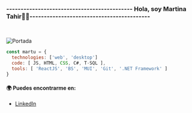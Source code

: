### -------------------------------------------- Hola, soy Martina Tahir👋😄------------------------------------------
<br>

![Portada](https://drive.google.com/uc?export=view&id=1su1mxXQzr60yZrkZBzm0ULnMXwUKIMzc)

```js
const martu = {
  technologies: ['web', 'desktop']
  code: [ JS, HTML, CSS, C#, T-SQL ],
  tools: [ 'ReactJS', 'BS', 'MUI', 'Git', '.NET Framework' ]
}
```
#### 🌍 **Puedes encontrarme en:**
- [LinkedIn](https://www.linkedin.com/in/martina-tahir-91169a266/?trk=opento_sprofile_goalscard)
<!--
**MartuTahir/MartuTahir** is a ✨ _special_ ✨ repository because its `README.md` (this file) appears on your GitHub profile.

Here are some ideas to get you started:

- 🔭 I’m currently working on ...
- 🌱 I’m currently learning ...
- 👯 I’m looking to collaborate on ...
- 🤔 I’m looking for help with ...
- 💬 Ask me about ...
- 📫 How to reach me: ...
- 😄 Pronouns: ...
- ⚡ Fun fact: ...
-->
